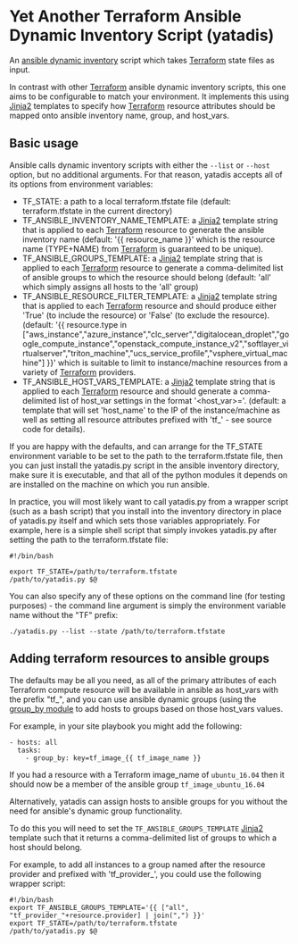 Yet Another Terraform Ansible Dynamic Inventory Script (yatadis)
================================================================

An [ansible dynamic inventory](https://docs.ansible.com/ansible/intro_dynamic_inventory.html) script which takes [Terraform][terraform] state files as input.

In contrast with other [Terraform][terraform] ansible dynamic inventory scripts, this one aims to be configurable to match your environment. It implements this using [Jinja2][jinja2] templates to specify how [Terraform][terraform] resource attributes should be mapped onto ansible inventory name, group, and host_vars.

Basic usage
-----------

Ansible calls dynamic inventory scripts with either the `--list` or `--host` option, but no additional arguments. For that reason, yatadis accepts all of its options from environment variables:
* TF_STATE: a path to a local terraform.tfstate file (default: terraform.tfstate in the current directory)
* TF_ANSIBLE_INVENTORY_NAME_TEMPLATE: a [Jinja2][jinja2] template string that is applied to each [Terraform][terraform] resource to generate the ansible inventory name (default: '{{ resource_name }}' which is the resource name (TYPE+NAME) from [Terraform][terraform] is guaranteed to be unique).
* TF_ANSIBLE_GROUPS_TEMPLATE: a [Jinja2][jinja2] template string that is applied to each [Terraform][terraform] resource to generate a comma-delimited list of ansible groups to which the resource should belong (default: 'all' which simply assigns all hosts to the 'all' group)
* TF_ANSIBLE_RESOURCE_FILTER_TEMPLATE: a [Jinja2][jinja2] template string that is applied to each [Terraform][terraform] resource and should produce either 'True' (to include the resource) or 'False' (to exclude the resource). (default: '{{ resource.type in ["aws_instance","azure_instance","clc_server","digitalocean_droplet","google_compute_instance","openstack_compute_instance_v2","softlayer_virtualserver","triton_machine","ucs_service_profile","vsphere_virtual_machine"] }}' which is suitable to limit to instance/machine resources from a variety of [Terraform][terraform] providers.
* TF_ANSIBLE_HOST_VARS_TEMPLATE: a [Jinja2][jinja2] template string that is applied to each [Terraform][terraform] resource and should generate a comma-delimited list of host_var settings in the format '<host_var>=<value>'. (default: a template that will set 'host_name' to the IP of the instance/machine as well as setting all resource attributes prefixed with 'tf_' - see source code for details).

If you are happy with the defaults, and can arrange for the TF_STATE environment variable to be set to the path to the terraform.tfstate file, then you can just install the yatadis.py script in the ansible inventory directory, make sure it is executable, and that all of the python modules it depends on are installed on the machine on which you run ansible.

In practice, you will most likely want to call yatadis.py from a wrapper script (such as a bash script) that you install into the inventory directory in place of yatadis.py itself and which sets those variables appropriately. For example, here is a simple shell script that simply invokes yatadis.py after setting the path to the terraform.tfstate file:
```
#!/bin/bash

export TF_STATE=/path/to/terraform.tfstate
/path/to/yatadis.py $@
```

You can also specify any of these options on the command line (for testing purposes) - the command line argument is simply the environment variable name without the "TF" prefix:
```
./yatadis.py --list --state /path/to/terraform.tfstate
```

Adding terraform resources to ansible groups
--------------------------------------------

The defaults may be all you need, as all of the primary attributes of each Terraform compute resource will be available in ansible as host_vars with the prefix "tf_", and you can use ansible dynamic groups (using the [group_by module](https://docs.ansible.com/ansible/group_by_module.html) to add hosts to groups based on those host_vars values.

For example, in your site playbook you might add the following:
```
- hosts: all
  tasks:
    - group_by: key=tf_image_{{ tf_image_name }}
```

If you had a resource with a Terraform image_name of `ubuntu_16.04` then it should now be a member of the ansible group `tf_image_ubuntu_16.04`

Alternatively, yatadis can assign hosts to ansible groups for you without the need for ansible's dynamic group functionality.

To do this you will need to set the `TF_ANSIBLE_GROUPS_TEMPLATE` [Jinja2][jinja2] template such that it returns a comma-delimited list of groups to which a host should belong.

For example, to add all instances to a group named after the resource provider and prefixed with 'tf_provider_', you could use the following wrapper script:

```
#!/bin/bash
export TF_ANSIBLE_GROUPS_TEMPLATE='{{ ["all", "tf_provider_"+resource.provider] | join(",") }}'
export TF_STATE=/path/to/terraform.tfstate
/path/to/yatadis.py $@
```


[terraform]: <https://www.terraform.io/>
[jinja2]: <http://jinja.pocoo.org/>
